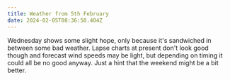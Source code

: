 ```yaml
---
title: Weather from 5th February
date: 2024-02-05T08:36:50.404Z
---
```

Wednesday shows some slight hope, only because it's sandwiched in between some bad weather.  Lapse charts at present don't look good though and forecast wind speeds may be light, but depending on timing it could all be no good anyway.  Just a hint that the weekend might be a bit better.